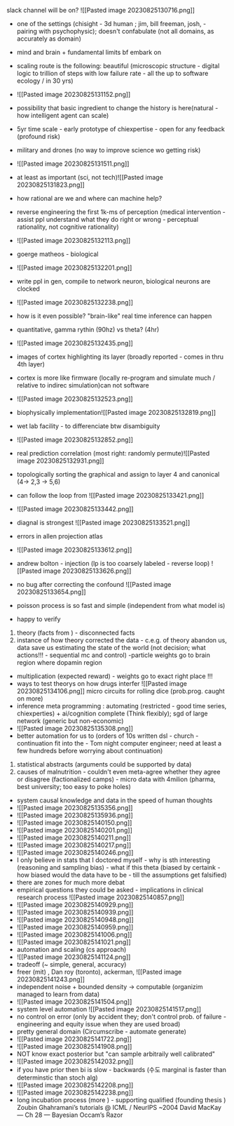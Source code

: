 slack channel will be on?
![[Pasted image 20230825130716.png]]

- one of the settings (chisight - 3d human ; jim, bill freeman, josh,  - pairing with psychophysic); doesn't confabulate (not all domains, as accurately as domain)
- mind and brain + fundamental limits bf embark on
- scaling route is the following: beautiful (microscopic structure - digital logic to trillion of steps with low failure rate - all the up to software ecology / in 30 yrs)
- ![[Pasted image 20230825131152.png]]
- possibility that basic ingredient to change the history is here(natural - how intelligent agent can scale)
- 5yr time scale - early prototype of chiexpertise - open for any feedback (profound risk)
- military and drones (no way to improve science wo getting risk)
- ![[Pasted image 20230825131511.png]]
- at least as important (sci, not tech)![[Pasted image 20230825131823.png]]

- how rational are we and where can machine help?
- reverse engineering the first 1k-ms of perception (medical intervention - assist ppl understand what they do right or wrong - perceptual rationality, not cognitive rationality)
- ![[Pasted image 20230825132113.png]]
- goerge matheos - biological 
- ![[Pasted image 20230825132201.png]]
- write ppl in gen, compile to network neuron, biological neurons are clocked
- ![[Pasted image 20230825132238.png]]
- how is it even possible? "brain-like" real time inference can happen
- quantitative, gamma rythin (90hz) vs theta? (4hr)
- ![[Pasted image 20230825132435.png]]
- images of cortex highlighting its layer (broadly reported - comes in thru 4th layer)
- cortex is more like firmware (locally re-program and simulate much / relative to indirec simulation)can not software
- ![[Pasted image 20230825132523.png]]
- biophysically implementation![[Pasted image 20230825132819.png]]
- wet lab facility - to differenciate btw disambiguity
- ![[Pasted image 20230825132852.png]]
- real prediction correlation (most right: randomly permute)![[Pasted image 20230825132931.png]]
- topologically sorting the graphical and assign to layer 4 and canonical  (4-> 2,3 -> 5,6) 
- can follow the loop from ![[Pasted image 20230825133421.png]]
- ![[Pasted image 20230825133442.png]]
- diagnal is strongest ![[Pasted image 20230825133521.png]]
- errors in allen projection atlas
- ![[Pasted image 20230825133612.png]]
- andrew bolton - injection (lp is too coarsely labeled - reverse loop) ![[Pasted image 20230825133626.png]]
- no bug after correcting the confound ![[Pasted image 20230825133654.png]]
- poisson process is so fast and simple (independent from what model is)
- happy to verify
1. theory (facts from ) - disconnected facts
2. instance of how theory corrected the data - c.e.g. of theory abandon us, data save us
estimating the state of the world (not decision; what actions!!! - sequential mc and control) -particle weights go to brain region where dopamin region 
- multiplication (expected reward) - weights go to exact right place !!!
- ways to test theorys on how drugs interfer
![[Pasted image 20230825134106.png]]
micro circuits for rolling dice (prob.prog. caught on more)
- inference meta programming : automating (restricted - good time series, chiexperties) + ai/cognition complete (Think flexibly); sgd of large network (generic but non-economic)
- ![[Pasted image 20230825135308.png]]
- better automation for us to (orders of 10s written dsl - church - continuation fit into the  - Tom night computer engineer; need at least a few hundreds before worrying about continuation)

1.  statistical abstracts (arguments could be supported by data)
2. causes of malnutrition - couldn't even meta-agree whether they agree or disagree (factionalized camps) - micro data with 4milion (pharma, best university; too easy to poke holes)
- system causal knowledge and data in the speed of human thoughts
- ![[Pasted image 20230825135356.png]]
- ![[Pasted image 20230825135936.png]]
- ![[Pasted image 20230825140150.png]]
- ![[Pasted image 20230825140201.png]]
- ![[Pasted image 20230825140211.png]]
- ![[Pasted image 20230825140217.png]]
- ![[Pasted image 20230825140246.png]]
- I only believe in stats that I doctored myself - why is sth interesting (reasoning and sampling bias) - what if this theta (biased by certaink - how biased would the data have to be - till the assumptions get falsified) 
- there are zones for much more debat
- empirical questions they could be asked - implications in clinical research process ![[Pasted image 20230825140857.png]]
- ![[Pasted image 20230825140929.png]]
- ![[Pasted image 20230825140939.png]]
- ![[Pasted image 20230825140948.png]]
- ![[Pasted image 20230825140959.png]]
- ![[Pasted image 20230825141006.png]]
- ![[Pasted image 20230825141021.png]]
- automation and scaling (cs approach)
- ![[Pasted image 20230825141124.png]]
- tradeoff (~ simple, general, accuracy)
- freer (mit) , Dan roy (toronto), ackerman, ![[Pasted image 20230825141243.png]]
- independent noise +  bounded density -> computable (organizim managed to learn from data)
- ![[Pasted image 20230825141504.png]]
- system level automation ![[Pasted image 20230825141517.png]]
- no control on error (only by accident they; don't control prob. of failure - engineering and equity issue when they are used broad)
- pretty general domain  (Circumscribe - automate generate)
- ![[Pasted image 20230825141722.png]]
- ![[Pasted image 20230825141908.png]]
- NOT know exact posterior but "can sample arbitraily well calibrated"
- ![[Pasted image 20230825142032.png]]
- if you have prior then bi is slow - backwards (수도 marginal is faster than determinstic than stoch alg)
- ![[Pasted image 20230825142208.png]]
- ![[Pasted image 20230825142238.png]]
- long incubation process (more ) - supporting qualified (founding thesis )
Zoubin Ghahramani’s tutorials @ ICML / NeurIPS ~2004
David MacKay — Ch 28 — Bayesian Occam’s Razor